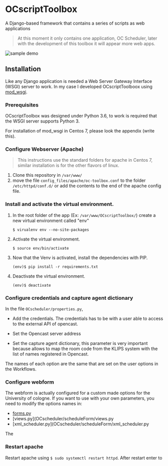 # OCscriptToolbox
A Django-based framework that contains a series of scripts as web applications

>At this moment it only contains one application, OC Scheduler, later with the development of this toolbox it will appear more web apps.

![sample demo](docs/docs/resources/OCScheduler_example_long.gif)

## Installation

Like any Django application is needed a Web Server Gateway Interface (WSGI) server to work. In my case I developed OCscriptToolboox using [mod_wsgi](http://www.modwsgi.org/).

### Prerequisites

OCscriptToolbox was designed under Python 3.6, to work is required that the WSGI server supports Python 3.

For installation of mod_wsgi in Centos 7, please look the appendix (write this).

### Configure Webserver (Apache)

> This instructions use the standard folders for apache in Centos 7, similar installation is for the other flavors of linux.

1. Clone this repository in `/var/www/`
1. move the file `config_files/apache/oc-toolbox.conf` to the folder `/etc/httpd/conf.d/` or add the contents to the end of the apache config file.

### Install and activate the virtual environment.

1. In the root folder of the app (Ex: `/var/www/OCscriptToolbox/`) create a new virtual environment called "env"
    
    `$ virualenv env --no-site-packages`

1. Activate the virtual environment.
    
    `$ source env/bin/activate`

1. Now that the Venv is activated, install the dependencies with PIP.

    `(env)$ pip install -r requirements.txt`

1. Deactivate the virtual environment.

    `(env)$ deactivate`

### Configure credentials and capture agent dictionary

In the file `OCscheduler/properties.py`, 
* Add the credentials. The credentials has to be with a user able to access to the external API of opencast.

* Set the Opencast server address

* Set the capture agent dictionary, this parameter is very important because allows to map the room code from the KLIPS system with the list of names registered in Opencast.

The names of each option are the same that are set on the user options in the Workflows.

### Configure webform

The webform is actually configured for a custom made options for the University of cologne. If you want to use with your own parameters, you need to modify the options names in:

* [forms.py](OCscheduler/scheduleForm/forms.py)
* [views.py](OCscheduler/scheduleForm/views.py
* [xml_scheduler.py](OCscheduler/scheduleForm/xml_scheduler.py

The 

### Restart apache

Restart apache using `$ sudo systemctl restart httpd`. After restart enter to 







